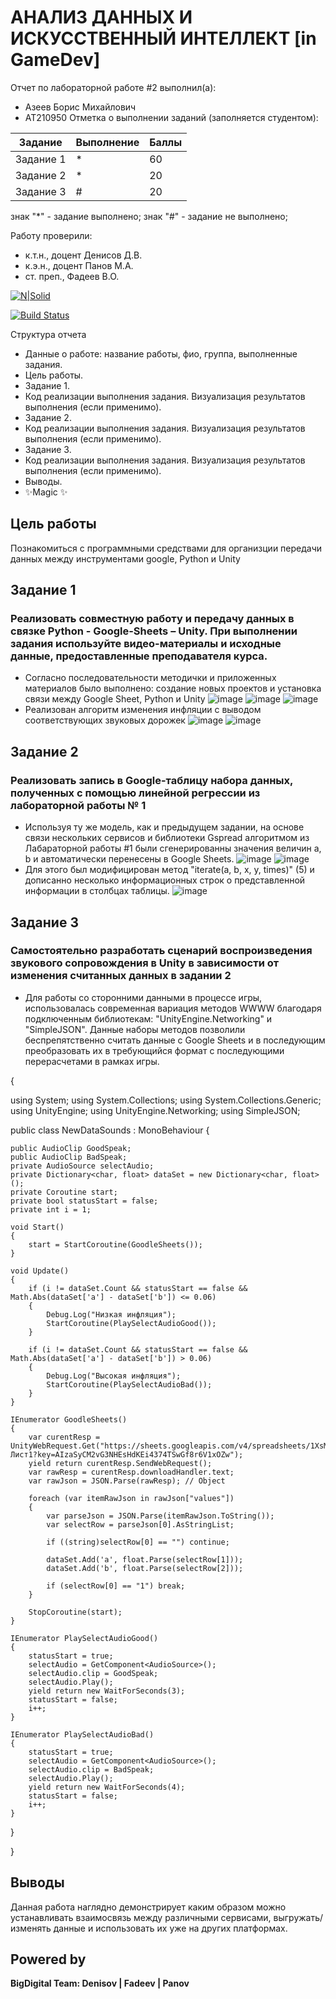 # АНАЛИЗ ДАННЫХ И ИСКУССТВЕННЫЙ ИНТЕЛЛЕКТ [in GameDev]
Отчет по лабораторной работе #2 выполнил(а):
- Азеев Борис Михайлович
- АТ210950
Отметка о выполнении заданий (заполняется студентом):

| Задание | Выполнение | Баллы |
| ------ | ------ | ------ |
| Задание 1 | * | 60 |
| Задание 2 | * | 20 |
| Задание 3 | # | 20 |

знак "*" - задание выполнено; знак "#" - задание не выполнено;

Работу проверили:
- к.т.н., доцент Денисов Д.В.
- к.э.н., доцент Панов М.А.
- ст. преп., Фадеев В.О.

[![N|Solid](https://cldup.com/dTxpPi9lDf.thumb.png)](https://nodesource.com/products/nsolid)

[![Build Status](https://travis-ci.org/joemccann/dillinger.svg?branch=master)](https://travis-ci.org/joemccann/dillinger)

Структура отчета

- Данные о работе: название работы, фио, группа, выполненные задания.
- Цель работы.
- Задание 1.
- Код реализации выполнения задания. Визуализация результатов выполнения (если применимо).
- Задание 2.
- Код реализации выполнения задания. Визуализация результатов выполнения (если применимо).
- Задание 3.
- Код реализации выполнения задания. Визуализация результатов выполнения (если применимо).
- Выводы.
- ✨Magic ✨

## Цель работы
Познакомиться с программными средствами для организции передачи данных между инструментами google, Python и Unity

## Задание 1
### Реализовать совместную работу и передачу данных в связке Python - Google-Sheets – Unity. При выполнении задания используйте видео-материалы и исходные данные, предоставленные преподавателя курса.
 - Согласно последовательности методички и приложенных материалов было выполнено: создание новых проектов и установка связи между Google Sheet, Python и Unity
![image](https://user-images.githubusercontent.com/114149527/194495488-846ddf47-fb5e-45b8-ad24-9c3b504c40b3.png)
![image](https://user-images.githubusercontent.com/114149527/194495589-1920f35c-8398-438f-bd49-f8f53864be29.png)
![image](https://user-images.githubusercontent.com/114149527/194495676-391f1d15-fb8a-4138-a5a2-ee540b389bc5.png)
 - Реализован алгоритм изменения инфляции с выводом соответствующих звуковых дорожек
![image](https://user-images.githubusercontent.com/114149527/194496219-0b701ead-5d37-4c5f-8e7b-4639e4d21c0e.png)
![image](https://user-images.githubusercontent.com/114149527/194496311-428544ce-9939-4e4c-9ef8-6d489d54cb65.png)



## Задание 2
### Реализовать запись в Google-таблицу набора данных, полученных с помощью линейной регрессии из лабораторной работы № 1
 - Используя ту же модель, как и предыдущем задании, на основе связи нескольких сервисов и библиотеки Gspread алгоритмом из Лабараторной работы #1 были сгенерированны значения величин a, b и автоматически перенесены в Google Sheets.
![image](https://user-images.githubusercontent.com/114149527/194688805-c77fa85d-0c03-4d4f-b6ca-287d6cc58886.png)
![image](https://user-images.githubusercontent.com/114149527/194606058-876e64f8-4c33-42d8-97f7-22d4e5116485.png)
 - Для этого был модифицирован метод "iterate(a, b, x, y, times)" (5) и дописанно несколько информационных строк о представленной информации в столбцах таблицы.
![image](https://user-images.githubusercontent.com/114149527/194688817-991e61a5-b9ab-4ee8-a5b6-8311b464f66b.png)

## Задание 3
### Самостоятельно разработать сценарий воспроизведения звукового сопровождения в Unity в зависимости от изменения считанных данных в задании 2
 - Для работы со сторонними данными в процессе игры, использовалась современная вариация методов WWWW благодаря подключенным библиотекам: "UnityEngine.Networking" и "SimpleJSON". Данные наборы методов позволили беспрепятственно считать данные с Google Sheets и в последующим преобразовать их в требующийся формат с последующими перерасчетами в рамках игры.

{

using System;
using System.Collections;
using System.Collections.Generic;
using UnityEngine;
using UnityEngine.Networking;
using SimpleJSON;

public class NewDataSounds : MonoBehaviour
{

    public AudioClip GoodSpeak;
    public AudioClip BadSpeak;
    private AudioSource selectAudio;
    private Dictionary<char, float> dataSet = new Dictionary<char, float>();
    private Coroutine start;
    private bool statusStart = false;
    private int i = 1;
    
    void Start()
    {
        start = StartCoroutine(GoodleSheets());
    }

    void Update() 
    {
        if (i != dataSet.Count && statusStart == false && Math.Abs(dataSet['a'] - dataSet['b']) <= 0.06) 
        {
            Debug.Log("Низкая инфляция");
            StartCoroutine(PlaySelectAudioGood());
        }

        if (i != dataSet.Count && statusStart == false && Math.Abs(dataSet['a'] - dataSet['b']) > 0.06) 
        {
            Debug.Log("Высокая инфляция");
            StartCoroutine(PlaySelectAudioBad());
        }
    }

    IEnumerator GoodleSheets()
    {
        var curentResp = UnityWebRequest.Get("https://sheets.googleapis.com/v4/spreadsheets/1XsMN3qNKt3VEp1xoPM4YNCuJ7dsuYhDfNgqekqqYBWA/values/Лист1?key=AIzaSyCM2vG3NHEsHdKEi4374TSwGf8r6V1xOZw");
        yield return curentResp.SendWebRequest();
        var rawResp = curentResp.downloadHandler.text;
        var rawJson = JSON.Parse(rawResp); // Object

        foreach (var itemRawJson in rawJson["values"])
        {
            var parseJson = JSON.Parse(itemRawJson.ToString());
            var selectRow = parseJson[0].AsStringList;

            if ((string)selectRow[0] == "") continue;
            
            dataSet.Add('a', float.Parse(selectRow[1]));
            dataSet.Add('b', float.Parse(selectRow[2]));

            if (selectRow[0] == "1") break;
        }

        StopCoroutine(start);
    }

    IEnumerator PlaySelectAudioGood()
    {
        statusStart = true;
        selectAudio = GetComponent<AudioSource>();
        selectAudio.clip = GoodSpeak;
        selectAudio.Play();
        yield return new WaitForSeconds(3);
        statusStart = false;
        i++;
    }

    IEnumerator PlaySelectAudioBad()
    {
        statusStart = true;
        selectAudio = GetComponent<AudioSource>();
        selectAudio.clip = BadSpeak;
        selectAudio.Play();
        yield return new WaitForSeconds(4);
        statusStart = false;
        i++;
    }
}

}


## Выводы

Данная работа наглядно демонстрирует каким образом можно устанавливать взаимосвязь между различными сервисами, выгружать/изменять данные и использовать их уже на других платформах.

## Powered by

**BigDigital Team: Denisov | Fadeev | Panov**
